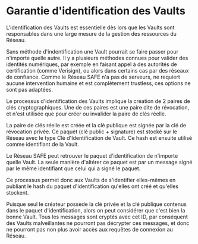 # Garantie d'identification des Vaults
L'identification des Vaults est essentielle dès lors que les Vaults sont responsables dans une large mesure de la gestion des ressources du Réseau.

Sans méthode d'indentification une Vault pourrait se faire passer pour n'importe quelle autre. Il y a plusieurs méthodes connues pour valider des identités numériques, par exemple en faisant appel à des autorités de certification (comme Verisign), ou alors dans certains cas par des réseaux de confiance. Comme le Réseau SAFE n'a pas de serveurs, ne requiert aucune intervention humaine et est complètement trustless, ces options ne sont pas adaptées.

Le processus d'identification des Vaults implique la création de 2 paires de clés cryptographiques. Une de ces paires est une paire dite de révocation, et n'est utilisée que pour créer ou invalider la paire de clés réelle.

La paire de clés réelle est créée et la clé publique est signée par la clé de révocation privée. Ce paquet (clé public + signature) est stocké sur le Réseau avec le type Clé d'Identification de Vault. Ce hash est ensuite utilisé comme identifiant de la Vault.

Le Réseau SAFE peut retrouver le paquet d'identification de n'importe quelle Vault. La seule manière d'altérer ce paquet est par un message signé par le même identifiant que celui qui a signé le paquet.

Ce processus permet donc aux Vaults de s'identifier elles-mêmes en publiant le hash du paquet d'identification qu'elles ont créé et qu'elles stockent.

Puisque seul le créateur possède la clé privée et la clé publique contenus dans le paquet d'identification, alors on peut considérer que c'est bien la bonne Vault. Tous les messages sont cryptés avec cet ID, par conséquent des Vaults malveillantes ne pourront pas décrypter ces messages, et donc ne pourront pas non plus avoir accès aux requêtes de connexion au Réseau.
